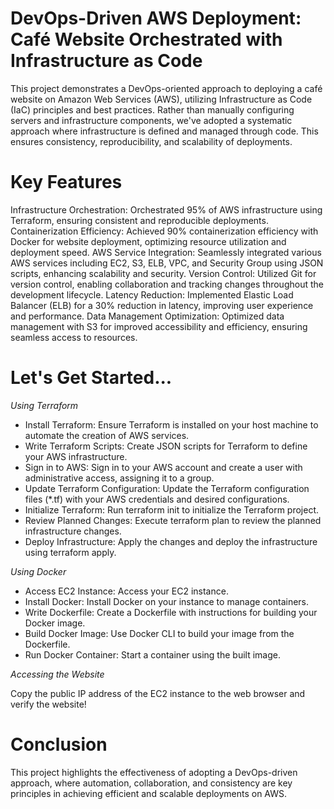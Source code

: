 # DevOps-Driven AWS Deployment: Café Website Orchestrated with Infrastructure as Code

This project demonstrates a DevOps-oriented approach to deploying a café website on Amazon Web Services (AWS), utilizing Infrastructure as Code (IaC) principles and best practices. Rather than manually configuring servers and infrastructure components, we've adopted a systematic approach where infrastructure is defined and managed through code. This ensures consistency, reproducibility, and scalability of deployments.

# Key Features

Infrastructure Orchestration: Orchestrated 95% of AWS infrastructure using Terraform, ensuring consistent and reproducible deployments.
Containerization Efficiency: Achieved 90% containerization efficiency with Docker for website deployment, optimizing resource utilization and deployment speed.
AWS Service Integration: Seamlessly integrated various AWS services including EC2, S3, ELB, VPC, and Security Group using JSON scripts, enhancing scalability and security.
Version Control: Utilized Git for version control, enabling collaboration and tracking changes throughout the development lifecycle.
Latency Reduction: Implemented Elastic Load Balancer (ELB) for a 30% reduction in latency, improving user experience and performance.
Data Management Optimization: Optimized data management with S3 for improved accessibility and efficiency, ensuring seamless access to resources.

# Let's Get Started...

_Using Terraform_

- Install Terraform: Ensure Terraform is installed on your host machine to automate the creation of AWS services.
- Write Terraform Scripts: Create JSON scripts for Terraform to define your AWS infrastructure.
- Sign in to AWS: Sign in to your AWS account and create a user with administrative access, assigning it to a group.
- Update Terraform Configuration: Update the Terraform configuration files (*.tf) with your AWS credentials and desired configurations.
- Initialize Terraform: Run terraform init to initialize the Terraform project.
- Review Planned Changes: Execute terraform plan to review the planned infrastructure changes.
- Deploy Infrastructure: Apply the changes and deploy the infrastructure using terraform apply.

_Using Docker_

- Access EC2 Instance: Access your EC2 instance.
- Install Docker: Install Docker on your instance to manage containers.
- Write Dockerfile: Create a Dockerfile with instructions for building your Docker image.
- Build Docker Image: Use Docker CLI to build your image from the Dockerfile.
- Run Docker Container: Start a container using the built image.

_Accessing the Website_

Copy the public IP address of the EC2 instance to the web browser and verify the website!

# Conclusion

This project highlights the effectiveness of adopting a DevOps-driven approach, where automation, collaboration, and consistency are key principles in achieving efficient and scalable deployments on AWS.
